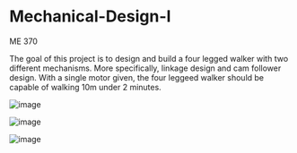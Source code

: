 # Mechanical-Design-I
ME 370

The goal of this project is to design and build a four legged walker with two different mechanisms. 
More specifically, linkage design and cam follower design. With a single motor given, the four leggeed walker should be capable of walking 10m under 2 minutes.

![image](https://user-images.githubusercontent.com/38202774/150080485-1c19d131-3c88-4cdb-9dd4-3c99f7218000.png)

![image](https://user-images.githubusercontent.com/38202774/150080583-2a7284b5-2539-4ced-abd3-1a154d85db47.png)

![image](https://user-images.githubusercontent.com/38202774/150080607-5c011831-34b1-408c-99f9-a54999b74524.png)
